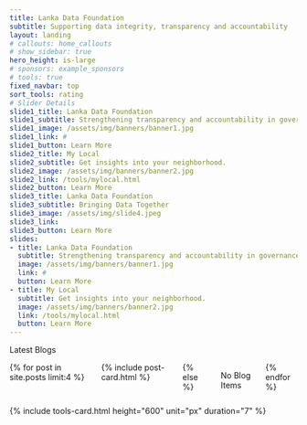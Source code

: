 ```yaml
---
title: Lanka Data Foundation
subtitle: Supporting data integrity, transparency and accountability
layout: landing
# callouts: home_callouts
# show_sidebar: true
hero_height: is-large
# sponsors: example_sponsors
# tools: true
fixed_navbar: top
sort_tools: rating
# Slider Details
slide1_title: Lanka Data Foundation
slide1_subtitle: Strengthening transparency and accountability in governance through verified public data.
slide1_image: /assets/img/banners/banner1.jpg
slide1_link: #
slide1_button: Learn More
slide2_title: My Local
slide2_subtitle: Get insights into your neighborhood.
slide2_image: /assets/img/banners/banner2.jpg
slide2_link: /tools/mylocal.html
slide2_button: Learn More
slide3_title: Lanka Data Foundation
slide3_subtitle: Bringing Data Together
slide3_image: /assets/img/slide4.jpeg
slide3_link: 
slide3_button: Learn More
slides:
- title: Lanka Data Foundation
  subtitle: Strengthening transparency and accountability in governance through verified public data.
  image: /assets/img/banners/banner1.jpg
  link: #
  button: Learn More
- title: My Local
  subtitle: Get insights into your neighborhood.
  image: /assets/img/banners/banner2.jpg
  link: /tools/mylocal.html
  button: Learn More
---
```

<!-- <section class="section px-0 py-6 is-large" style="background-image: url( {{site.baseurl}}/assets/img/update2.jpg ); background-size: cover; background-position: center"> -->
<section class="section px-0 py-6 is-large" >
    <div class="container "> <!-- is-fluid p-0 m-0 -->
        <p class="title is-3 is-uppercase has-text-weight-bold">Latest Blogs</p>
        <div class="columns">
            {% for post in site.posts limit:4 %}
            <div class="column is-3">
                {% include post-card.html %}
            </div>
            {% else %}
                <p> No Blog Items </p>
            {% endfor %}
        </div>
    </div>
</section>


{% include tools-card.html height="600" unit="px" duration="7" %}
